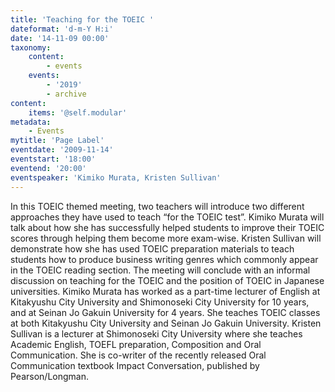 ```yaml
---
title: 'Teaching for the TOEIC '
dateformat: 'd-m-Y H:i'
date: '14-11-09 00:00'
taxonomy:
    content:
        - events
    events:
        - '2019'
        - archive
content:
    items: '@self.modular'
metadata:
    - Events
mytitle: 'Page Label'
eventdate: '2009-11-14'
eventstart: '18:00'
eventend: '20:00'
eventspeaker: 'Kimiko Murata, Kristen Sullivan'
---
```


  
In this TOEIC themed meeting, two teachers will introduce two different approaches they have used to teach “for the TOEIC test”. Kimiko Murata will talk about how she has successfully helped students to improve their TOEIC scores through helping them become more exam-wise. Kristen Sullivan will demonstrate how she has used TOEIC preparation materials to teach students how to produce business writing genres which commonly appear in the TOEIC reading section. The meeting will conclude with an informal discussion on teaching for the TOEIC and the position of TOEIC in Japanese universities.
Kimiko Murata has worked as a part-time lecturer of English at Kitakyushu City University and Shimonoseki City University for 10 years, and at Seinan Jo Gakuin University for 4 years. She teaches TOEIC classes at both Kitakyushu City University and Seinan Jo Gakuin University. 
Kristen Sullivan is a lecturer at Shimonoseki City University where she teaches Academic English, TOEFL preparation, Composition and Oral Communication. She is co-writer of the recently released Oral Communication textbook Impact Conversation, published by Pearson/Longman.


